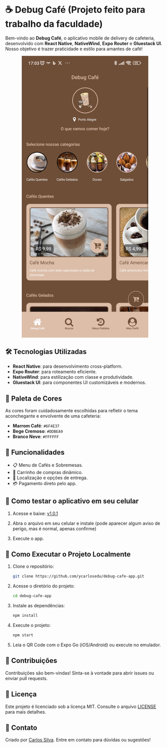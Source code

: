 # ☕ Debug Café (Projeto feito para trabalho da faculdade)

Bem-vindo ao **Debug Café**, o aplicativo mobile de delivery de cafeteria, desenvolvido com **React Native**, **NativeWind**, **Expo Router** e **Gluestack UI**.  
Nosso objetivo é trazer praticidade e estilo para amantes de café!

<img src="./assets/images/app-screenshot.jpg" width="400px" style="display: block; margin: 0 auto" />

## 🛠️ Tecnologias Utilizadas

- **React Native**: para desenvolvimento cross-platform.
- **Expo Router**: para roteamento eficiente.
- **NativeWind**: para estilização com classe e produtividade.
- **Gluestack UI**: para componentes UI customizáveis e modernos.

## 🎨 Paleta de Cores

As cores foram cuidadosamente escolhidas para refletir o tema aconchegante e envolvente de uma cafeteria:

- **Marrom Café**: `#6F4E37`
- **Bege Cremoso**: `#DDBEA9`
- **Branco Neve**: `#FFFFFF`

## 🚀 Funcionalidades

- 📋 Menu de Cafés e Sobremesas.
- 🛒 Carrinho de compras dinâmico.
- 📍 Localização e opções de entrega.
- 💳 Pagamento direto pelo app.

## 🚀 Como testar o aplicativo em seu celular

1. Acesse e baixe:
   [v1.0.1](https://github.com/ycarlosedu/debug-cafe-app/releases/download/1.0.1/debug-cafe-1.0.1.apk)

2. Abra o arquivo em seu celular e instale (pode aparecer algum aviso de perigo, mas é normal, apenas confirme)

3. Execute o app.

## 🔧 Como Executar o Projeto Localmente

1. Clone o repositório:
   ```bash
   git clone https://github.com/ycarlosedu/debug-cafe-app.git
   ```
2. Acesse o diretório do projeto:
   ```bash
   cd debug-cafe-app
   ```
3. Instale as dependências:
   ```bash
   npm install
   ```
4. Execute o projeto:
   ```bash
   npm start
   ```
5. Leia o QR Code com o Expo Go (iOS/Android) ou execute no emulador.

## 🤝 Contribuições

Contribuições são bem-vindas! Sinta-se à vontade para abrir issues ou enviar pull requests.

## 📄 Licença

Este projeto é licenciado sob a licença MIT. Consulte o arquivo [LICENSE](./LICENSE) para mais detalhes.

## 💌 Contato

Criado por [Carlos Silva](https://www.linkedin.com/in/silvacarlosoliveira/). Entre em contato para dúvidas ou sugestões!
